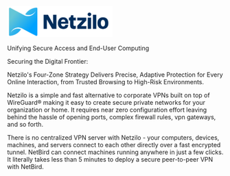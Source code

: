 <img src="static/logo.png" alt="Resize" title="Netzilo.com" style="zoom:24%;" />



Unifying Secure Access and End-User Computing



Securing the Digital Frontier: 

Netzilo's Four-Zone Strategy Delivers Precise, Adaptive Protection for Every Online Interaction, from Trusted Browsing to High-Risk Environments.



Netzilo is a simple and fast alternative to corporate VPNs built on top of WireGuard® making it easy to create secure private networks for your organization or home. It requires near zero configuration effort leaving behind the hassle of opening ports, complex firewall rules, vpn gateways, and so forth.

There is no centralized VPN server with Netzilo - your computers, devices, machines, and servers connect to each other directly over a fast encrypted tunnel. NetBird can connect machines running anywhere in just a few clicks. It literally takes less than 5 minutes to deploy a secure peer-to-peer VPN with NetBird.